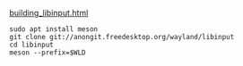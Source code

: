 [building_libinput.html](https://wayland.freedesktop.org/libinput/doc/latest/building_libinput.html)
```
sudo apt install meson
git clone git://anongit.freedesktop.org/wayland/libinput
cd libinput
meson --prefix=$WLD

```
